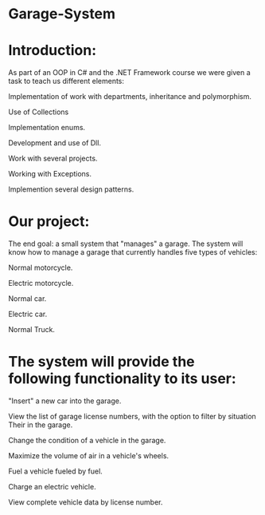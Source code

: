 # Garage-System
# Introduction:

As part of an OOP in C# and the .NET Framework course we were given a task to teach us different elements:

Implementation of work with departments, inheritance and polymorphism.

Use of Collections

Implementation enums.

Development and use of Dll.

Work with several projects.

Working with Exceptions.

Implemention several design patterns.

# Our project:

The end goal: a small system that "manages" a garage. The system will know how to manage a garage that currently handles five types of vehicles:

Normal motorcycle.

Electric motorcycle.

Normal car.

Electric car.

Normal Truck.

# The system will provide the following functionality to its user:

"Insert" a new car into the garage.

View the list of garage license numbers, with the option to filter by situation Their in the garage.

Change the condition of a vehicle in the garage.

Maximize the volume of air in a vehicle's wheels.

Fuel a vehicle fueled by fuel.

Charge an electric vehicle.

View complete vehicle data by license number.
